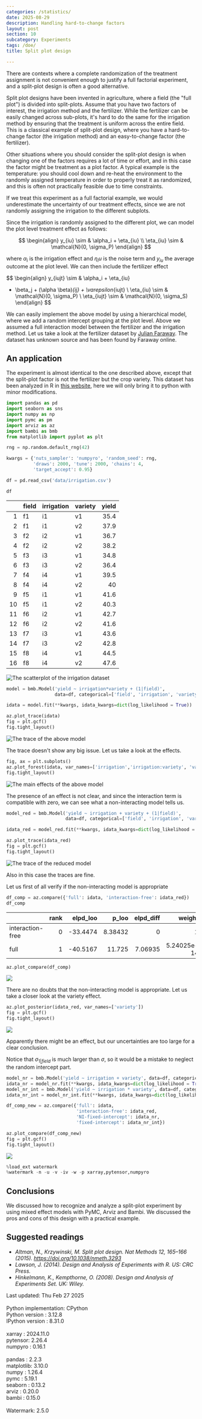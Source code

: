 ```yaml
---
categories: /statistics/
date: 2025-08-29
description: Handling hard-to-change factors
layout: post
section: 10
subcategory: Experiments
tags: /doe/
title: Split plot design

---
```




There are contexts where a complete randomization of the treatment
assignment is not convenient enough to justify a full factorial
experiment, and a split-plot design is often a good alternative.

Split plot designs have been invented in agriculture,
where a field (the "full plot") is divided into split-plots.
Assume that you have two factors of interest,
the irrigation method and the fertilizer.
While the fertilizer can be easily changed across sub-plots,
it's hard to do the same for the irrigation method by ensuring
that the treatment is uniform across the entire field.
This is a classical example of split-plot design, where you
have a hard-to-change factor (the irrigation method)
and an easy-to-change factor (the fertilizer).

Other situations where you should consider the split-plot
design is when changing one of the factors
requires a lot of time or effort, and in this case
the factor might be treatment as a plot factor.
A typical example is the temperature: you should
cool down and re-heat the environment to the randomly assigned
temperature in order to properly treat it as randomized,
and this is often not practically feasible due to time constraints.

If we treat this experiment as a full factorial
example, we would underestimate the uncertainty of our treatment 
effects, since we are not randomly assigning the irrigation
to the different subplots.

Since the irrigation is randomly assigned to the different
plot, we can model the plot level treatment effect as follows:


$$
\begin{align}
y_{iu} \sim & \alpha_i + \eta_{iu}
\\
\eta_{iu} \sim & \mathcal{N}(0, \sigma_P)
\end{align}
$$

where $\alpha_i$ is the irrigation effect and $\eta_iu$
is the noise term and $y_{iu}$ the average outcome at the plot level.
We can then include the fertilizer effect

$$
\begin{align}
y_{iujt} \sim &  \alpha_i + \eta_{iu}
+ \beta_j + (\alpha \beta)_{ij} + \varepsilon_{iujt}
\\
\eta_{iu} \sim & \mathcal{N}(0, \sigma_P)
\\
\eta_{iujt} \sim & \mathcal{N}(0, \sigma_S)
\end{align}
$$

We can easily implement the above model by using a hierarchical
model, where we add a random intercept grouping at the plot level.
Above we assumed a full interaction model between the
fertilizer and the irrigation method.
Let us take a look at the fertilizer dataset by [Julian Faraway](https://github.com/julianfaraway/faraway).
The dataset has unknown source and has been found by Faraway online.

## An application

The experiment is almost identical to the one described above,
except that the split-plot factor is not the fertilizer
but the crop variety.
This dataset has been analyzed in R
in [this website](https://people.math.ethz.ch/~meierluk/teaching/anova/split-plot-designs.html),
here we will only bring it to python with minor modifications.

```python
import pandas as pd
import seaborn as sns
import numpy as np
import pymc as pm
import arviz as az
import bambi as bmb
from matplotlib import pyplot as plt

rng = np.random.default_rng(42)

kwargs = {'nuts_sampler': 'numpyro', 'random_seed': rng,
          'draws': 2000, 'tune': 2000, 'chains': 4,
          'target_accept': 0.95}

df = pd.read_csv('data/irrigation.csv')

df
```

|    | field   | irrigation   | variety   |   yield |
|---:|:--------|:-------------|:----------|--------:|
|  1 | f1      | i1           | v1        |    35.4 |
|  2 | f1      | i1           | v2        |    37.9 |
|  3 | f2      | i2           | v1        |    36.7 |
|  4 | f2      | i2           | v2        |    38.2 |
|  5 | f3      | i3           | v1        |    34.8 |
|  6 | f3      | i3           | v2        |    36.4 |
|  7 | f4      | i4           | v1        |    39.5 |
|  8 | f4      | i4           | v2        |    40   |
|  9 | f5      | i1           | v1        |    41.6 |
| 10 | f5      | i1           | v2        |    40.3 |
| 11 | f6      | i2           | v1        |    42.7 |
| 12 | f6      | i2           | v2        |    41.6 |
| 13 | f7      | i3           | v1        |    43.6 |
| 14 | f7      | i3           | v2        |    42.8 |
| 15 | f8      | i4           | v1        |    44.5 |
| 16 | f8      | i4           | v2        |    47.6 |

![The scatterplot of the irrigation dataset](/docs/assets/images/statistics/split_plot/irrigation.webp)

```python
model = bmb.Model('yield ~ irrigation*variety + (1|field)',
                  data=df, categorical=['field', 'irrigation', 'variety'])

idata = model.fit(**kwargs, idata_kwargs=dict(log_likelihood = True))

az.plot_trace(idata)
fig = plt.gcf()
fig.tight_layout()
```

![The trace of the above model](/docs/assets/images/statistics/split_plot/trace.webp)

The trace doesn't show any big issue. Let us take a look
at the effects.

```python
fig, ax = plt.subplots()
az.plot_forest(idata, var_names=['irrigation','irrigation:variety', 'variety'], ax=ax)
fig.tight_layout()
```

![The main effects of the above model](/docs/assets/images/statistics/split_plot/forest.webp)

The presence of an effect is not clear, and since the interaction
term is compatible with zero, we can see what a non-interacting
model tells us.

```python
model_red = bmb.Model('yield ~ irrigation + variety + (1|field)',
                      data=df, categorical=['field', 'irrigation', 'variety'])

idata_red = model_red.fit(**kwargs, idata_kwargs=dict(log_likelihood = True))

az.plot_trace(idata_red)
fig = plt.gcf()
fig.tight_layout()
```

![The trace of the reduced model](/docs/assets/images/statistics/split_plot/trace_red.webp)

Also in this case the traces are fine.

Let us first of all verify if the non-interacting model is appropriate

```python
df_comp = az.compare({'full': idata, 'interaction-free': idata_red})
df_comp
```

|                  |   rank |   elpd_loo |    p_loo |   elpd_diff |      weight |       se |     dse | warning   | scale   |
|:-----------------|-------:|-----------:|---------:|------------:|------------:|---------:|--------:|:----------|:--------|
| interaction-free |      0 |   -33.4474 |  8.38432 |     0       | 1           | 1.21474  | 0       | True      | log     |
| full             |      1 |   -40.5167 | 11.725   |     7.06935 | 5.24025e-14 | 0.736522 | 1.11308 | True      | log     |

```python
az.plot_compare(df_comp)
```

![](/docs/assets/images/statistics/split_plot/df_comp.webp)

There are no doubts that the non-interacting model
is appropriate.
Let us take a closer look at the variety effect.

```python
az.plot_posterior(idata_red, var_names=['variety'])
fig = plt.gcf()
fig.tight_layout()
```

![](/docs/assets/images/statistics/split_plot/variety_red.webp)

Apparently there might be an effect, but our uncertainties
are too large for a clear conclusion.

Notice that $\sigma_{1|field}$ is much larger than $\sigma$,
so it would be a mistake to neglect the random intercept part.

```python
model_nr = bmb.Model('yield ~ irrigation + variety', data=df, categorical=['field', 'irrigation', 'variety'])
idata_nr = model_nr.fit(**kwargs, idata_kwargs=dict(log_likelihood = True))
model_nr_int = bmb.Model('yield ~ irrigation * variety', data=df, categorical=['field', 'irrigation', 'variety'])
idata_nr_int = model_nr_int.fit(**kwargs, idata_kwargs=dict(log_likelihood = True))

df_comp_new = az.compare({'full': idata,
                          'interaction-free': idata_red,
                          'NI-fixed-intercept': idata_nr,
                          'fixed-intercept': idata_nr_int})

az.plot_compare(df_comp_new)
fig = plt.gcf()
fig.tight_layout()
```

![](/docs/assets/images/statistics/split_plot/df_comp_new.webp)

```python
%load_ext watermark
%watermark -n -u -v -iv -w -p xarray,pytensor,numpyro
```

## Conclusions

We discussed how to recognize and analyze a split-plot
experiment by using mixed effect models with PyMC, Arviz and Bambi.
We discussed the pros and cons of this design with a
practical example.

## Suggested readings
- <cite>Altman, N., Krzywinski, M. Split plot design. Nat Methods 12, 165–166 (2015). https://doi.org/10.1038/nmeth.3293</cite>
- <cite>Lawson, J. (2014). Design and Analysis of Experiments with R. US: CRC Press.</cite>
- <cite>Hinkelmann, K., Kempthorne, O. (2008). Design and Analysis of Experiments Set. UK: Wiley.</cite>
<div class="code">
Last updated: Thu Feb 27 2025
<br>

<br>
Python implementation: CPython
<br>
Python version       : 3.12.8
<br>
IPython version      : 8.31.0
<br>

<br>
xarray  : 2024.11.0
<br>
pytensor: 2.26.4
<br>
numpyro : 0.16.1
<br>

<br>
pandas    : 2.2.3
<br>
matplotlib: 3.10.0
<br>
numpy     : 1.26.4
<br>
pymc      : 5.19.1
<br>
seaborn   : 0.13.2
<br>
arviz     : 0.20.0
<br>
bambi     : 0.15.0
<br>

<br>
Watermark: 2.5.0
<br>
</div>

